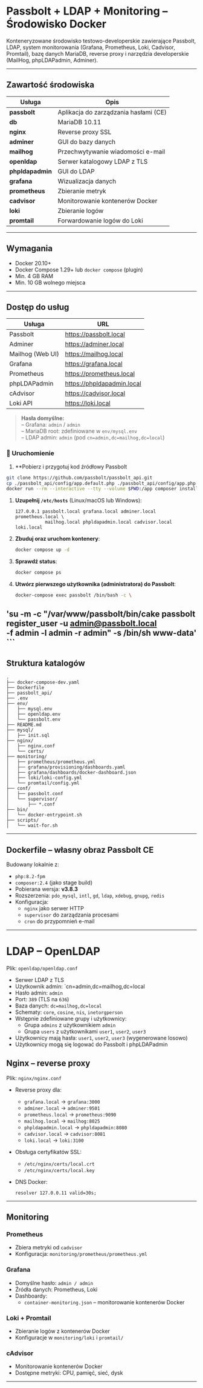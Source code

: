 # Passbolt + LDAP + Monitoring – Środowisko Docker

Konteneryzowane środowisko testowo-developerskie zawierające Passbolt, LDAP, system monitorowania (Grafana, Prometheus, Loki, Cadvisor, Promtail), bazę danych MariaDB, reverse proxy i narzędzia developerskie (MailHog, phpLDAPadmin, Adminer).

---

## Zawartość środowiska

| Usługa         | Opis                                      |
|----------------|-------------------------------------------|
| **passbolt**   | Aplikacja do zarządzania hasłami (CE)     |
| **db**         | MariaDB 10.11                             |
| **nginx**      | Reverse proxy SSL                         |
| **adminer**    | GUI do bazy danych                        |
| **mailhog**    | Przechwytywanie wiadomości e-mail         |
| **openldap**   | Serwer katalogowy LDAP z TLS              |
| **phpldapadmin** | GUI do LDAP                             |
| **grafana**    | Wizualizacja danych                       |
| **prometheus** | Zbieranie metryk                          |
| **cadvisor**   | Monitorowanie kontenerów Docker           |
| **loki**       | Zbieranie logów                           |
| **promtail**   | Forwardowanie logów do Loki               |


---

##  Wymagania

- Docker 20.10+
- Docker Compose 1.29+ lub `docker compose` (plugin)
- Min. 4 GB RAM
- Min. 10 GB wolnego miejsca

---


## Dostęp do usług

| Usługa           | URL                              |
|------------------|-----------------------------------|
| Passbolt         | https://passbolt.local           |
| Adminer          | https://adminer.local             |
| Mailhog (Web UI) | https://mailhog.local             |
| Grafana          | https://grafana.local             |
| Prometheus       | https://prometheus.local          |
| phpLDAPadmin     | https://phpldapadmin.local        |
| cAdvisor         | https://cadvisor.local            |
| Loki API         | https://loki.local               |


> **Hasła domyślne:**  
> – Grafana: `admin` / `admin`  
> – MariaDB root: zdefiniowane w `env/mysql.env`  
> – LDAP admin: `admin` (pod `cn=admin,dc=mailhog,dc=local`)

### 🚀 Uruchomienie
1. **Pobierz i przygotuj kod źródłowy Passbolt

  ```bash
  git clone https://github.com/passbolt/passbolt_api.git
  cp ./passbolt_api/config/app.default.php ./passbolt_api/config/app.php
  docker run --rm --interactive --tty --volume $PWD:/app composer install --ignore-platform-reqs
  ```

1. **Uzupełnij `/etc/hosts`** (Linux/macOS lub Windows):

    ```text
    127.0.0.1 passbolt.local grafana.local adminer.local prometheus.local \
               mailhog.local phpldapadmin.local cadvisor.local loki.local
    ```


3. **Zbuduj oraz uruchom kontenery**:

    ```bash
    docker compose up -d
    ```

4. **Sprawdź status**:

    ```bash
    docker compose ps
    ```

5. **Utwórz pierwszego użytkownika (administratora) do Passbolt**:
    
    ```bash
    docker-compose exec passbolt /bin/bash -c \
  'su -m -c "/var/www/passbolt/bin/cake passbolt register_user -u admin@passbolt.local \
   -f admin  -l admin  -r admin" -s /bin/sh www-data'
    ```
---

## Struktura katalogów

```
.
├── docker-compose-dev.yaml
├── Dockerfile
├── passbolt_api/
├── .env
├── env/
│   ├── mysql.env
│   ├── openldap.env
│   └── passbolt.env
├── README.md
├── mysql/
│   ├── init.sql
├── nginx/
│   ├── nginx.conf
│   └── certs/
├── monitoring/
│   ├── prometheus/prometheus.yml
│   ├── grafana/provisioning/dashboards.yaml
│   ├── grafana/dashboards/docker-dashboard.json
│   ├── loki/loki-config.yml
│   └── promtail/config.yml
├── conf/
│   ├── passbolt.conf
│   └── supervisor/
│       ├── *.conf
├── bin/
│   └── docker-entrypoint.sh
├── scripts/
│   └── wait-for.sh
```

---

## Dockerfile – własny obraz Passbolt CE

Budowany lokalnie z:

- `php:8.2-fpm`
- `composer:2.4` (jako stage build)
- Pobierana wersja: **v3.8.3**
- Rozszerzenia: `pdo_mysql`, `intl`, `gd`, `ldap`, `xdebug`, `gnupg`, `redis`
- Konfiguracja:
  - `nginx` jako serwer HTTP
  - `supervisor` do zarządzania procesami
  - `cron` do przypomnień e-mail

---

# LDAP – OpenLDAP
Plik: `openldap/openldap.conf`
- Serwer LDAP z TLS
- Użytkownik admin: `cn=admin,dc=mailhog,dc=local
- Hasło admin: `admin`
- Port: `389` (TLS na `636`)
- Baza danych: `dc=mailhog,dc=local`
- Schematy: `core`, `cosine`, `nis`, `inetorgperson`
- Wstępnie zdefiniowane grupy i użytkownicy:
  - Grupa `admins` z użytkownikiem `admin`
  - Grupa `users` z użytkownikami `user1`, `user2`, `user3`
- Użytkownicy mają hasła: `user1`, `user2`, `user3` (wygenerowane losowo)
- Użytkownicy mogą się logować do Passbolt i phpLDAPadmin


## Nginx – reverse proxy

Plik: `nginx/nginx.conf`

- Reverse proxy dla:
  - `grafana.local` → `grafana:3000`
  - `adminer.local` → `adminer:9501`
  - `prometheus.local` → `prometheus:9090`
  - `mailhog.local` → `mailhog:8025`
  - `phpldapadmin.local` → `phpldapadmin:8080`
  - `cadvisor.local` → `cadvisor:8081`
  - `loki.local` → `loki:3100`

- Obsługa certyfikatów SSL:
  - `/etc/nginx/certs/local.crt`
  - `/etc/nginx/certs/local.key`
- DNS Docker:
  ```nginx
  resolver 127.0.0.11 valid=30s;
  ```

---

## Monitoring

### Prometheus
- Zbiera metryki od `cadvisor`
- Konfiguracja: `monitoring/prometheus/prometheus.yml`

### Grafana
- Domyślne hasło: `admin / admin`
- Źródła danych: Prometheus, Loki
- Dashboardy:
  - `container-monitoring.json` – monitorowanie kontenerów Docker

### Loki + Promtail
- Zbieranie logów z kontenerów Docker
- Konfiguracje w `monitoring/loki` i `promtail/`

### cAdvisor
- Monitorowanie kontenerów Docker
- Dostępne metryki: CPU, pamięć, sieć, dysk
---
